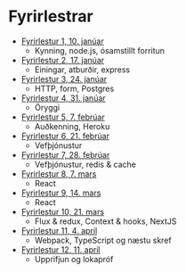 # Fyrirlestrar

* [Fyrirlestur 1, 10. janúar](01/)
  - Kynning, node.js, ósamstillt forritun
* [Fyrirlestur 2, 17. janúar](02/)
  - Einingar, atburðir, express
* [Fyrirlestur 3, 24. janúar](03/)
  - HTTP, form, Postgres
* [Fyrirlestur 4, 31. janúar](04/)
  - Öryggi
* [Fyrirlestur 5, 7. febrúar](05/)
  - Auðkenning, Heroku
* [Fyrirlestur 6, 21. febrúar](06/)
  - Vefþjónustur
* [Fyrirlestur 7, 28. febrúar](07/)
  - Vefþjónustur, redis & cache
* [Fyrirlestur 8, 7. mars](08/)
  - React
* [Fyrirlestur 9, 14. mars](09/)
  - React
* [Fyrirlestur 10, 21. mars](10/)
  - Flux & redux, Context & hooks, NextJS
* [Fyrirlestur 11, 4. apríl](11/)
  - Webpack, TypeScript og næstu skref
* [Fyrirlestur 12, 11. apríl](12/)
  - Upprifjun og lokapróf